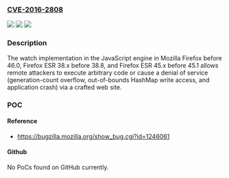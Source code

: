 ### [CVE-2016-2808](https://cve.mitre.org/cgi-bin/cvename.cgi?name=CVE-2016-2808)
![](https://img.shields.io/static/v1?label=Product&message=n%2Fa&color=blue)
![](https://img.shields.io/static/v1?label=Version&message=n%2Fa&color=blue)
![](https://img.shields.io/static/v1?label=Vulnerability&message=n%2Fa&color=brighgreen)

### Description

The watch implementation in the JavaScript engine in Mozilla Firefox before 46.0, Firefox ESR 38.x before 38.8, and Firefox ESR 45.x before 45.1 allows remote attackers to execute arbitrary code or cause a denial of service (generation-count overflow, out-of-bounds HashMap write access, and application crash) via a crafted web site.

### POC

#### Reference
- https://bugzilla.mozilla.org/show_bug.cgi?id=1246061

#### Github
No PoCs found on GitHub currently.

